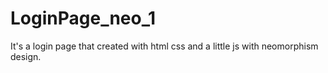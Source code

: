 # LoginPage_neo_1
It's a login page that created with html css and a little js with neomorphism design.
